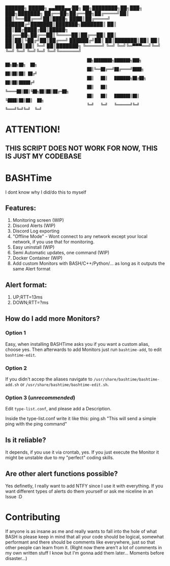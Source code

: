 
██████╗  █████╗ ▄▄███▄▄·██╗  ██╗████████╗██╗███╗   ███╗███████╗
██╔══██╗██╔══██╗██╔════╝██║  ██║╚══██╔══╝██║████╗ ████║██╔════╝
██████╔╝███████║███████╗███████║   ██║   ██║██╔████╔██║█████╗
██╔══██╗██╔══██║╚════██║██╔══██║   ██║   ██║██║╚██╔╝██║██╔══╝
██████╔╝██║  ██║███████║██║  ██║   ██║   ██║██║ ╚═╝ ██║███████╗
╚═════╝ ╚═╝  ╚═╝╚═▀▀▀══╝╚═╝  ╚═╝   ╚═╝   ╚═╝╚═╝     ╚═╝╚══════╝

                                        ██╗████████╗███████╗███╗   ██╗██╗██╗  ██╗
                                        ██║╚══██╔══╝██╔════╝████╗  ██║██║██║ ██╔╝
                                        ██║   ██║   ███████╗██╔██╗ ██║██║█████╔╝
                                        ██║   ██║   ╚════██║██║╚██╗██║██║██╔═██╗
                                        ██║   ██║   ███████║██║ ╚████║██║██║  ██╗
                                        ╚═╝   ╚═╝   ╚══════╝╚═╝  ╚═══╝╚═╝╚═╝  ╚═╝

# ATTENTION!

## THIS SCRIPT DOES NOT WORK FOR NOW, THIS IS JUST MY CODEBASE

# BASHTime
I dont know why I did/do this to myself

## Features:

1. Monitoring screen (WIP)
2. Discord Alerts (WIP)
3. Discord Log exporting
4. "Offline Mode" - Wont connect to any network except your local network, if you use that for monitoring.
5. Easy uninstall (WIP)
6. Semi Automatic updates, one command (WIP)
7. Docker Container (WIP)
8. Add custom Monitors with BASH/C++/Python/... as long as it outputs the same Alert format

## Alert format:

1. UP;RTT=13ms
2. DOWN;RTT=?ms

## How do I add more Monitors?
### Option 1
Easy, when installing BASHTime asks you if you want a custom alias, choose yes.
Then afterwards to add Monitors just run `bashtime-add`, to edit `bashtime-edit`.

### Option 2
If you didn't accep the aliases navigate to `/usr/share/bashtime/bashtime-add.sh` or `/usr/share/bashtime/bashtime-edit.sh`.

### Option 3 (_unrecommended_)
Edit `type-list.conf`, and please add a Description.

Inside the type-list.conf write it like this:
ping.sh "This will send a simple ping with the ping command"

## Is it reliable? 
It depends, if you use it via crontab, yes.
If you just execute the Monitor it might be unstable due to my "perfect" coding skills.

## Are other alert functions possible?
Yes definetly, I really want to add NTFY since I use it with everything.
If you want different types of alerts do them yourself or ask me niceline in an Issue :D

# Contributing

If anyone is as insane as me and really wants to fall into the hole of what BASH is please keep in mind that all your code should be logical, somewhat performant and there should be comments like everywhere, just so that other people can learn from it. 
(Right now there aren't a lot of comments in my own written stuff I know but I'm gonna add them later... Moments before disaster...)